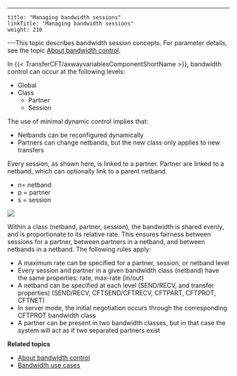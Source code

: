 ---
    title: "Managing bandwidth sessions"
    linkTitle: "Managing bandwidth sessions"
    weight: 210
---This topic describes bandwidth session concepts. For parameter details, see the topic [About bandwidth control](../).

In {{< TransferCFT/axwayvariablesComponentShortName  >}}, bandwidth control can occur at the following levels:

- Global
- Class
    -   Partner
    -   Session

The use of minimal dynamic control implies that:

- Netbands can be reconfigured dynamically
- Partners can change netbands, but the new class only applies to new transfers

Every session, as shown here, is linked to a partner. Partner are linked to a netband, which can optionally link to a parent netband.

- n= netband
- p = partner
- s = session

![](/Images/TransferCFT/image.png)

Within a class (netband, partner, session), the bandwidth is shared evenly, and is proportionate to its relative rate. This ensures fairness between sessions for a partner, between partners in a netband, and between netbands in a netband. The following rules apply:

- A maximum rate can be specified for a partner, session, or netband level
- Every session and partner in a given bandwidth class (netband) have the same properties: rate, max-rate (in/out)
- A netband can be specified at each level (SEND/RECV, and transfer properties) (SEND/RECV, CFTSEND/CFTRECV, CFTPART, CFTPROT, CFTNET)
- In server mode, the initial negotiation occurs through the corresponding CFTPROT bandwidth class
- A partner can be present in two bandwidth classes, but in that case the system will act as if two separated partners exist

****Related topics****

- [About bandwidth control](../)
- [Bandwidth use cases](../r_use_cases_bandwidth)
